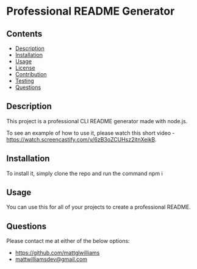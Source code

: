 # Professional README Generator

## Contents

- [Description](#Description)
- [Installation](#Installation)
- [Usage](#Usage)
- [License](#License)
- [Contribution](#Contribution)
- [Testing](#Testing)
- [Questions](#Questions)

## Description

This project is a professional CLI README generator made with node.js.

To see an example of how to use it, please watch this short video - https://watch.screencastify.com/v/6zB3oZCUHsz2itnXeikB.

## Installation

To install it, simply clone the repo and run the command npm i

## Usage

You can use this for all of your projects to create a professional README.

## Questions

Please contact me at either of the below options:

- https://github.com/mattglwilliams
- mattwilliamsdev@gmail.com
